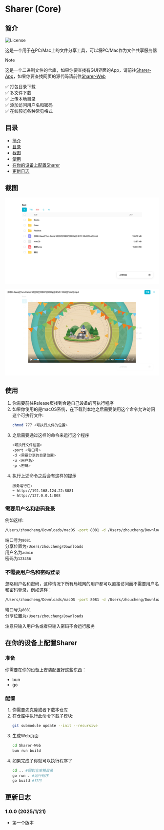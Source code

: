 # Sharer (Core)

## 简介

![License](https://img.shields.io/badge/License-MIT-dark_green)

这是一个用于在PC/Mac上的文件分享工具，可以将PC/Mac作为文件共享服务器


> [!NOTE]
> 这是一个二进制文件的仓库，如果你要查找有GUI界面的App，请前往[Sharer-App](https://github.com/Zhoucheng133/Sharer-App)，如果你要查找网页的源代码请前往[Sharer-Web](https://github.com/Zhoucheng133/Sharer-Web)

✅ 打包目录下载  
✅ 多文件下载  
✅ 上传本地目录  
✅ 添加访问用户名和密码  
✅ 在线预览各种常见格式  

## 目录
- [简介](#简介)
- [目录](#目录)
- [截图](#截图)
- [使用](#使用)
- [在你的设备上配置Sharer](#在你的设备上配置sharer)
- [更新日志](#更新日志)

## 截图

![截图0](demo/demo0.png)

![截图1](demo/demo1.png)

## 使用

1. 你需要前往Release页找到合适自己设备的可执行程序
2. 如果你使用的是macOS系统，在下载到本地之后需要使用这个命令允许访问这个可执行文件:
   ```bash
   chmod 777 <可执行文件的位置>
   ```
3. 之后需要通过这样的命令来运行这个程序
   ```bash
   <可执行文件位置>
   -port <端口号>
   -d <需要分享的目录位置>
   -u <用户名>
   -p <密码>
   ```
4. 执行上述命令之后会有这样的提示
   ```
   服务运行在:
   ➜ http://192.168.124.22:8081
   ➜ http://127.0.0.1:808
   ```

### 需要用户名和密码登录

例如这样:
```bash
/Users/zhoucheng/Downloads/macOS -port 8081 -d /Users/zhoucheng/Downloads -u admin -p 123456
```
端口号为`8081`  
分享位置为`/Users/zhoucheng/Downloads`  
用户名为`admin`  
密码为`123456`

### 不需要用户名和密码登录

忽略用户名和密码，这种情况下所有局域网的用户都可以直接访问而不需要用户名和密码登录，例如这样：
```bash
/Users/zhoucheng/Downloads/macOS -port 8081 -d /Users/zhoucheng/Downloads
```

端口号为`8081`  
分享位置为`/Users/zhoucheng/Downloads`  

注意只输入用户名或者只输入密码不会运行服务

## 在你的设备上配置Sharer

### 准备

你需要在你的设备上安装配置好这些东西：
- bun
- go

### 配置

1. 你需要先克隆或者下载本仓库
2. 在仓库中执行此命令下载子模块:
   ```bash
   git submodule update --init --recursive
   ```
3. 生成Web页面
   ```bash
   cd Sharer-Web
   bun run build
   ```
4. 如果完成了你就可以执行程序了
   ```bash
   cd .. #回到仓库根目录
   go run . #运行程序
   go build #打包
   ```

## 更新日志

### 1.0.0 (2025/1/21)
- 第一个版本